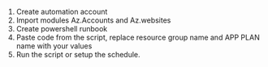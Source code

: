 1. Create automation account
2. Import modules Az.Accounts and Az.websites
3. Create powershell runbook
4. Paste code from the script, replace resource group name and APP PLAN name with your values
5. Run the script or setup the schedule.
